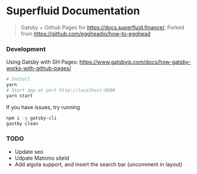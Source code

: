 # Superfluid Documentation

> Gatsby + Github Pages for https://docs.superfluid.finance/. Forked from https://github.com/eggheadio/how-to-egghead

### Development

Using Gatsby with GH Pages: https://www.gatsbyjs.com/docs/how-gatsby-works-with-github-pages/

```bash
# Install
yarn
# Start app at port http://localhost:8000
yarn start
```

If you have issues, try running

```bash
npm i -g gatsby-cli
gastby clean
```

### TODO

- Update seo
- Udpate Matomo siteId
- Add algola support, and insert the search bar (uncomment in layout)
